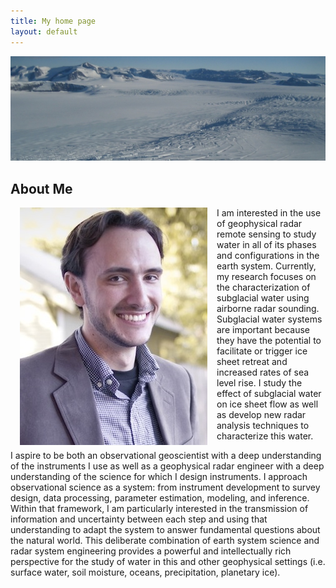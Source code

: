 ```yaml
---
title: My home page
layout: default
---
```


![Alt text](/images/ice.jpg)

## About Me

<div style="float: left;margin:0px 15px 0px 15px;"><img src="/images/picture.jpg" /> </div>

I am interested in the use of geophysical radar remote sensing to study water in all of its phases and configurations in the earth system. Currently, my research focuses on the characterization of subglacial water using airborne radar sounding. Subglacial water systems are important because they have the potential to facilitate or trigger ice sheet retreat and increased rates of sea level rise.  I study the effect of subglacial water on ice sheet flow as well as develop new radar analysis techniques to characterize this water. 

I aspire to be both an observational geoscientist with a deep understanding of the instruments I use as well as a geophysical radar engineer with a deep understanding of the science for which I design instruments.  I approach observational science as a system: from instrument development to survey design, data processing, parameter estimation, modeling, and inference. Within that framework, I am particularly interested in the transmission of information and uncertainty between each step and using that understanding to adapt the system to answer fundamental questions about the natural world. This deliberate combination of earth system science and radar system engineering provides a powerful and intellectually rich perspective for the study of water in this and other geophysical settings (i.e. surface water, soil moisture, oceans, precipitation, planetary ice).

